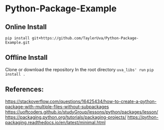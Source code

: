 # Python-Package-Example

## Online Install
```pip install git+https://github.com/TaylerUva/Python-Package-Example.git```

## Offline Install

Clone or download the repository
In the root directory ```uva_libs' run``` ```pip install .```



## References:
https://stackoverflow.com/questions/16425434/how-to-create-a-python-package-with-multiple-files-without-subpackages
https://uoftcoders.github.io/studyGroup/lessons/python/packages/lesson/
https://packaging.python.org/tutorials/packaging-projects/
https://python-packaging.readthedocs.io/en/latest/minimal.html